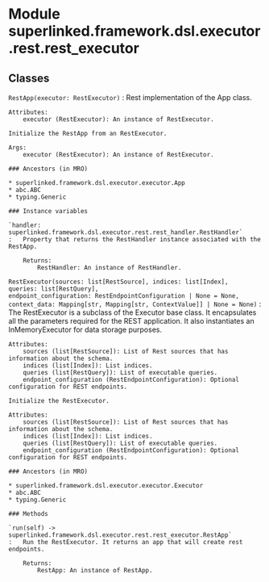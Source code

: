 Module superlinked.framework.dsl.executor.rest.rest_executor
============================================================

Classes
-------

`RestApp(executor: RestExecutor)`
:   Rest implementation of the App class.
    
    Attributes:
        executor (RestExecutor): An instance of RestExecutor.
    
    Initialize the RestApp from an RestExecutor.
    
    Args:
        executor (RestExecutor): An instance of RestExecutor.

    ### Ancestors (in MRO)

    * superlinked.framework.dsl.executor.executor.App
    * abc.ABC
    * typing.Generic

    ### Instance variables

    `handler: superlinked.framework.dsl.executor.rest.rest_handler.RestHandler`
    :   Property that returns the RestHandler instance associated with the RestApp.
        
        Returns:
            RestHandler: An instance of RestHandler.

`RestExecutor(sources: list[RestSource], indices: list[Index], queries: list[RestQuery], endpoint_configuration: RestEndpointConfiguration | None = None, context_data: Mapping[str, Mapping[str, ContextValue]] | None = None)`
:   The RestExecutor is a subclass of the Executor base class. It encapsulates all the parameters required for
    the REST application. It also instantiates an InMemoryExecutor for data storage purposes.
    
    Attributes:
        sources (list[RestSource]): List of Rest sources that has information about the schema.
        indices (list[Index]): List indices.
        queries (list[RestQuery]): List of executable queries.
        endpoint_configuration (RestEndpointConfiguration): Optional configuration for REST endpoints.
    
    Initialize the RestExecutor.
    
    Attributes:
        sources (list[RestSource]): List of Rest sources that has information about the schema.
        indices (list[Index]): List indices.
        queries (list[RestQuery]): List of executable queries.
        endpoint_configuration (RestEndpointConfiguration): Optional configuration for REST endpoints.

    ### Ancestors (in MRO)

    * superlinked.framework.dsl.executor.executor.Executor
    * abc.ABC
    * typing.Generic

    ### Methods

    `run(self) ‑> superlinked.framework.dsl.executor.rest.rest_executor.RestApp`
    :   Run the RestExecutor. It returns an app that will create rest endpoints.
        
        Returns:
            RestApp: An instance of RestApp.